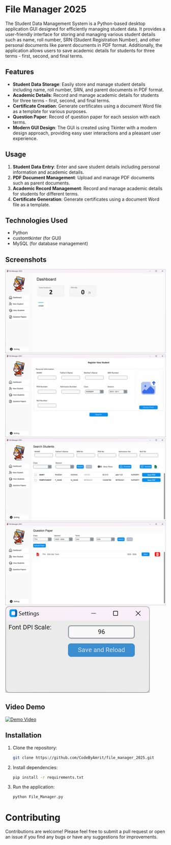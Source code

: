 # File Manager 2025

The Student Data Management System is a Python-based desktop application GUI designed for efficiently managing student data. It provides a user-friendly interface for storing and managing various student details such as name, roll number, SRN (Student Registration Number), and other personal documents like parent documents in PDF format. Additionally, the application allows users to save academic details for students for three terms - first, second, and final terms.

## Features

- **Student Data Storage**: Easily store and manage student details including name, roll number, SRN, and parent documents in PDF format.
- **Academic Details**: Record and manage academic details for students for three terms - first, second, and final terms.
- **Certificate Creation**: Generate certificates using a document Word file as a template for various purposes.
- **Question Paper**: Record of question paper for each session with each terms.
- **Modern GUI Design**: The GUI is created using Tkinter with a modern design approach, providing easy user interactions and a pleasant user experience.

## Usage

1. **Student Data Entry**: Enter and save student details including personal information and academic details.
2. **PDF Document Management**: Upload and manage PDF documents such as parent documents.
3. **Academic Record Management**: Record and manage academic details for students for different terms.
4. **Certificate Generation**: Generate certificates using a document Word file as a template.

## Technologies Used

- Python
- customtkinter (for GUI)
- MySQL (for database management)

## Screenshots

![Dashboard](screenshots/1.png)
![Add New Student](screenshots/2.png)
![Search Students](screenshots/3.png)
![Question Paper](screenshots/4.png)
![Settings](screenshots/5.png)

## Video Demo

[![Demo Video](https://img.youtube.com/vi/eBxpffvhZwo/0.jpg)](https://www.youtube.com/watch?v=eBxpffvhZwo&ab_channel=AmritPixels)

## Installation

1. Clone the repository:

   ```bash
   git clone https://github.com/CodeByAmrit/file_manager_2025.git
2. Install dependencies:

   ```bash
   pip install -r requirements.txt
3. Run the application:

   ```bash
   python File_Manager.py

# Contributing

Contributions are welcome! Please feel free to submit a pull request or open an issue if you find any bugs or have any suggestions for improvements.
